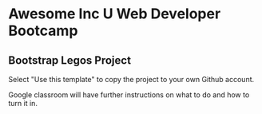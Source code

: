 # Awesome Inc U Web Developer Bootcamp
## Bootstrap Legos Project

Select "Use this template" to copy the project to your own Github account. 

Google classroom will have further instructions on what to do and how to turn it in.